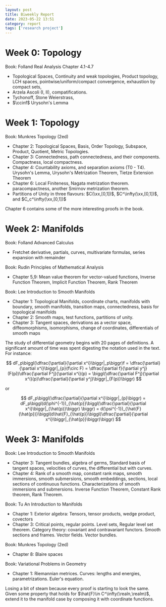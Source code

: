 ```yaml
---
layout: post
title: Biweekly Report
date: 2023-05-22 13:51
category: report
tags: ['research project']
---
```

# Week 0: Topology
Book: Folland Real Analysis Chapter 4.1-4.7
- Topological Spaces, Continuity and weak topologies, Product topology, LCH spaces, pointwise/uniform/compact convergence, exhaustion by compact sets, 
- Arzela Ascoli (I, II), compatifications.
- Tychonoff, Stone Weierstrass,
- $\ccinf$ Urysohn's Lemma

# Week 1: Topology
Book: Munkres Topology (2ed)
- Chapter 2: Topological Spaces, Basis, Order Topology, Subspace, Product, Quotient, Metric Topologies.
- Chapter 3: Connectedness, path connectedness, and their components. Compactness, local compactness.
- Chapter 4: Countability axioms, and separation axioms (T0 - T4). Urysohn's Lemma, Urysohn's Metrization Theorem, Tietze Extension Theorem
- Chapter 6: Local Finiteness, Nagata metrization theorem. paracompactness, another Smirnov metrization theorem. 
- Partitions of Unity in three flavours: $C(\xx,[0,1])$, $C^\infty(\xx,[0,1])$, and $C_c^\infty(\xx,[0,1])$

Chapter 6 contains some of the more interesting proofs in the book.

# Week 2: Manifolds
Book: Folland Advanced Calculus 
- Fretchet derivative, partials, curves, multivariate formulas, series expansion with remainder

Book: Rudin Principles of Mathematical Analysis
- Chapter 5,9: Mean value theorem for vector-valued functions, Inverse Function Theorem, Implicit Function Theorem, Rank Theorem

Book: Lee Introduction to Smooth Manifolds
- Chapter 1: Topological Manifolds, coordinate charts, manifolds with boundary, smooth manifolds, transition maps, connectedness, basis for topological manifolds
- Chapter 2: Smooth maps, test functions, partitions of unity.
- Chapter 3: Tangent spaces, derivations as a vector space, diffeomorphisms, isomorphisms, change of coordinates, differentials of smooth maps

The study of differential geometry begins with 20 pages of definitions. A significant amount of time was spent digesting the notation used in the text. For instance:

$$
dF_p\biggl(\dfrac{\partial}{\partial x^i}\biggr|_p\biggr)f = \dfrac{\partial}{\partial x^i}\biggr|_{p}(f\circ F) = \dfrac{\partial f}{\partial y^j}(F(p))\dfrac{\partial F^j}{\partial x^i}(p) = \biggl(\dfrac{\partial F^j}{\partial x^i}(p)\dfrac{\partial}{\partial y^j}\biggr|_{F(p)}\biggr)
$$

or

$$
dF_p\biggl(\dfrac{\partial}{\partial x^i}\biggr|_{p}\biggr) = dF_p\biggl(d(\phi^{-1})_{\hat{p}}\biggl(\dfrac{\partial}{\partial x^i}\biggr|_{\hat{p}}\biggr) \biggr) = d(\psi^{-1})_{\hat{F}(\hat{p})}\biggl(d\hat{F}_{\hat{p}}\biggl(\dfrac{\partial}{\partial x^i}\biggr|_{\hat{p}}\biggr)\biggr)
$$



# Week 3: Manifolds
Book: Lee Introduction to Smooth Manifolds
- Chapter 3: Tangent bundles, algebra of germs, Standard basis of tangent spaces,  velocities of curves, the differential but with curves.
- Chapter 4: Rank of a smooth map, constant rank maps, smooth immersions, smooth submersions, smooth embeddings, sections, local sections of continuous functions. Characterizations of smooth immersions and submersions. Inverse Function Theorem, Constant Rank theorem, Rank Theorem.

Book: Tu An Introduction to Manifolds
- Chapter 1: Exterior algebra: Tensors, tensor products, wedge product, covectors
- Chapter 3: Critical points, regular points. Level sets, Regular level set theorem. Category theory: covariant and contravariant functors. Smooth sections and frames. Vector fields. Vector bundles.

Book: Munkres Topology (2ed)
- Chapter 8: Blaire spaces

Book: Variational Problems in Geometry
- Chapter 1: Riemannian metrices. Curves: lengths and energies, parametrizations. Euler's equation.

Losing a bit of steam because every proof is starting to look the same. Given some property that holds for $\hat{F}\in C^\infty(\realn,\realm)$, extend it to the manifold case by composing it with coordinate functions. 